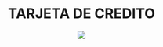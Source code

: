 <div align="center">
    <h1>TARJETA DE CREDITO</h1>
    <img src="https://i.postimg.cc/SQ66ts7Q/tarjeta.png">
</div>
